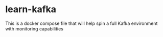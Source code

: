 # learn-kafka
This is a docker compose file that will help spin a full Kafka environment with monitoring capabilities
